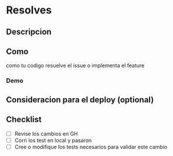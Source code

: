 # Resolves #
## Descripcion

## Como

como tu codigo resuelve el issue o implementa el feature

### Demo

## Consideracion para el deploy (optional)

## Checklist

- [ ] Revise los cambios en GH
- [ ] Corri los test en local y pasaron
- [ ] Cree o modifique los tests necesarios para validar este cambio
